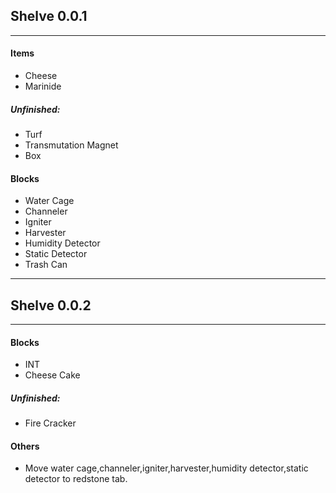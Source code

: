 ## Shelve 0.0.1
****
#### Items
- Cheese
- Marinide
##### Unfinished:
- Turf
- Transmutation Magnet
- Box
#### Blocks
- Water Cage
- Channeler
- Igniter
- Harvester
- Humidity Detector
- Static Detector
- Trash Can
****

## Shelve 0.0.2
****
#### Blocks
- INT
- Cheese Cake
##### Unfinished:
- Fire Cracker
#### Others
- Move water cage,channeler,igniter,harvester,humidity detector,static detector to redstone tab.
